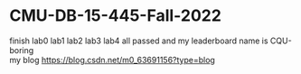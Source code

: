 # CMU-DB-15-445-Fall-2022
finish lab0 lab1 lab2 lab3 lab4 all passed 
and my leaderboard name is CQU-boring  
my blog https://blog.csdn.net/m0_63691156?type=blog

